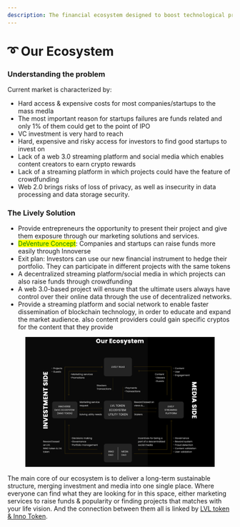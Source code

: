 ```yaml
---
description: The financial ecosystem designed to boost technological projects
---
```


# ➰ Our Ecosystem

### Understanding the problem

Current market is characterized by:&#x20;

* Hard access & expensive costs for most companies/startups to the mass medIa
* The most important reason for startups failures are funds related and only 1% of them could get to the point of IPO
* VC investment is very hard to reach&#x20;
* Hard, expensive and risky access for investors to find good startups to invest on
* Lack of a web 3.0 streaming platform and social media which enables content creators to earn crypto rewards
* Lack of a streaming platform in which projects could have the feature of crowdfunding
* Web 2.0 brings risks of loss of privacy, as well as insecurity in data processing and data storage security.



### The Lively Solution&#x20;

* Provide entrepreneurs the opportunity to present their project and give them exposure through our marketing solutions and services.&#x20;
* <mark style="color:green;">DeVenture Concept</mark>: Companies and startups can raise funds more easily through Innoverse
* Exit plan: Investors can use our new financial instrument to hedge their portfolio. They can participate in different projects with the same tokens
* A decentralized streaming platform/social media in which projects can also raise funds through crowdfunding
* A web 3.0-based project will ensure that the ultimate users always have control over their online data through the use of decentralized networks.
* Provide a streaming platform and social network to enable faster dissemination of blockchain technology, in order to educate and expand the market audience. also content providers could gain specific cryptos for the content that they provide

<figure><img src="../.gitbook/assets/Screenshot 2022-11-11 at 23.48.51.png" alt=""><figcaption></figcaption></figure>

The main core of our ecosystem is to deliver a long-term sustainable structure, merging investment  and media into one single place. Where everyone can find what they are looking for in this space, either marketing services to raise funds & popularity or finding projects that matches with your life vision. And the connection between them all is linked by [LVL token & Inno Token](inoverse-token.md).&#x20;

